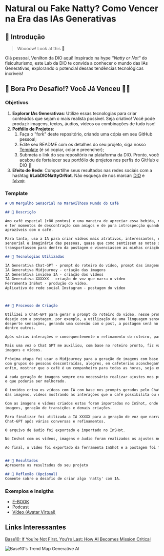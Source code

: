 # Natural ou Fake Natty? Como Vencer na Era das IAs Generativas

## 🚀 Introdução

> Woooow! Look at this 👀

Olá pessoal, Venilton da DIO aqui! Inspirado na hype _"Natty or Not"_ do fisiculturismo, este Lab da DIO te convida a conhecer o mundo das IAs Generativas, explorando o potencial dessas tendências tecnológicas incríveis!

## 🎯 Bora Pro Desafio!? Você Já Venceu 💪🤓

### Objetivos

1. **Explorar IAs Generativas**: Utilize essas tecnologias para criar conteúdos que sejam o mais realista possível. Seja criativo! Você pode produzir imagens, textos, áudios, vídeos ou combinações de tudo isso!
1. **Potfólio de Projetos**:
    1. Faça o "fork" deste repositório, criando uma cópia em seu GitHub pessoal;
    2. Edite seu README com os detalhes do seu projeto, siga nosso [Template](#template) (é só copiar, colar e preencher);
    3. Submeta o link do seu repositório na plataforma da DIO. Pronto, você acabou de fortalecer seu portfólio de projetos nos perfis do GitHub e DIO 🚀
1. **Efeito de Rede**: Compartilhe seus resultados nas redes sociais com a hashtag **#LabDIONattyOrNot**. Não esqueça de nos marcar: [DIO](https://www.linkedin.com/school/dio-makethechange) e [falvojr](https://www.linkedin.com/in/falvojr).

### Template

```markdown
# Um Mergulho Sensorial no Maravilhoso Mundo do Café

## 📒 Descrição

Amo café especial (+80 pontos) e uma maneira de apreciar essa bebida, mundialmente famosa, além de comprar excelentes cafés
e ter momentos de descontração com amigos e de pura introspecção quando só, posto no meu Instagram vídeos de momentos
aprazíveis com o café.

Para tanto, uso a IA para criar vídeos mais atrativos, interessantes, descontraídos, com uma linguagem que mexa com o
sensorial e imaginário das pessoas, quase que como sentissem as notas sensoriais dessa bebida maravilhosa e as
transportassem para dentro da postagem e vivenciassem as minhas criações.

## 🤖 Tecnologias Utilizadas

IA Generativa Chat-GPT - prompt do roteiro do vídeo, prompt das imagens, prompt dos vídeos e prompt do texto narrado no video 
IA Generativa Midjourney - criação das imagens
IA Generativa invideo IA - criação dos vídeos
IA Generativa XXXXXX - criação de voz que narra o vídeo
Ferramenta InShot - produção do vídeo.
Aplicativo de rede social Instagram - postagem do vídeo


 
## 🧐 Processo de Criação

Utilizei o Chat-GPT para gerar o prompt do roteiro do vídeo, nesse prompt faço descrição detalhada do que desejo e não
desejo com a postagem, por exemplo, a utilização de uma linguagem sensorial que remeta o seguidor ao mundo do café e
desperte sensações, gerando uma conexão com o post, a postagem será no Instagram com uso de imagens, vídeos e locução,
dentre outros.

Após várias interações e consequentemente o refinamento do roteiro, parti para a criação das imagens e vídeos.

Mais uma vez o Chat GPT me auxiliou, com base no roteiro pronto, fiz várias interações para criar os prompts das
imagens e vídeos.

Próxima etapa foi usar o Midjourney para a geração de imagens com base nos prompts gerados pelo Chat-GPT. Imagens essas
com grupos de pessoas descontraídas, alegres, em cafeterias aconchegantes, família no café da manhã ou pessoas estudando,
enfim, mostrar que o café é um companheiro para todas as horas, seja em grupo ou sozinho, ele estará com você.

A cada geração de imagens sempre era necessário realizar ajustes nos prompts e algumas vezes pedia opinião da IA para ver
o que poderia ser melhorado.

O invideo criou os vídeos com IA com base nos prompts gerados pelo Chat-GPT. A ideia foi a mesma utilizada para a criação
das imagens, vídeos mostrando as interações que o café possibilita ou o amigo nas horas onde você precisa de concentração. 

Com as imagens e vídeos criados estas foram importadas no InShot, onde montei a sequência dos vídeos intercalados com as
imagens, geração de transições e demais criações.

Para finalizar foi utilizada a IA XXXXX para a geração de voz que narra o vídeo. Mais uma vez, o texto foi produzido pelo
Chat-GPT após várias conversas e refinamentos.  

O arquivo de áudio foi exportado e importado no InSHot.

No Inshot com os vídeos, imagens e áudio foram realizados os ajustes necessários e feita a finalização do vídeo.

Ao final, o vídeo foi exportado da ferramenta InShot e a postagem foi feita no Instagram.


## 🚀 Resultados
Apresente os resultados do seu projeto

## 💭 Reflexão (Opcional)
Comente sobre o desafio de criar algo 'natty' com IA.
```

### Exemplos e Insigths

- [E-BOOK](/exemplos/E-BOOK.md)
- [Podcast](/exemplos/PODCAST.md)
- [Vídeo (Avatar Virtual)](/exemplos/VIDEO.md)

## Links Interessantes

[Base10: If You’re Not First, You’re Last: How AI Becomes Mission Critical](https://base10.vc/post/generative-ai-mission-critical/)

![Base10's Trend Map Generative AI](https://github.com/digitalinnovationone/lab-natty-or-not/assets/730492/f4df26e8-f8f7-4419-8252-c69d73ea930c)
